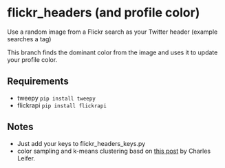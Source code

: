 flickr_headers (and profile color)
==============
Use a random image from a Flickr search as your Twitter header (example searches a tag)

This branch finds the dominant color from the image and uses it to update your profile color. 


Requirements
------------
  - tweepy  `pip install tweepy`
  - flickrapi `pip install flickrapi`
  
Notes
-----
  - Just add your keys to flickr_headers_keys.py
  - color sampling and k-means clustering basd on <a href="http://charlesleifer.com/blog/using-python-and-k-means-to-find-the-dominant-colors-in-images/">this post</a> by Charles Leifer.
  
  
